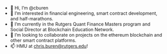 - 👋 Hi, I’m @cburen
- 👀 I’m interested in financial engineering, smart contract development, and half-marathons.
- 🌱 I’m currently in the Rutgers Quant Finance Masters program and Social Director at Blockchain Education Network.
- 💞️ I’m looking to collaborate on projects on the ethereum blockchain and other smart contract platforms.
- 📫 HMU at chris.buren@rutgers.edu!

<!---
cburen/cburen is a ✨ special ✨ repository because its `README.md` (this file) appears on your GitHub profile.
You can click the Preview link to take a look at your changes.
--->
